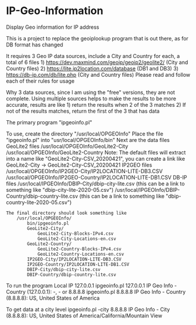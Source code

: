 # IP-Geo-Information
Display Geo information for IP address

This is a project to replace the geoiplookup program that is out there, as for DB format has changed

It requires 3 Geo IP data sources, include a City and Country for each, a total of 6 files
	1) https://dev.maxmind.com/geoip/geoip2/geolite2/ (City and Country files)
	2) https://lite.ip2location.com/database (DB1 and DB3)
	3) https://db-ip.com/db/lite.php (City and Country files)
Please read and follow each of their rules for usage

Why 3 data sources, since I am using the "free" versions, they are not complete.
Using multiple sources helps to make the results to be more accurate, results are like
	1) return the results when 2 of the 3 matches
	2) If not of the results matches, return the first of the 3 that has data

The primary program "ipgeoinfo.pl"

To use, create the directory "/usr/local/OPGEOInfo"
Place the file "ipgeoinfo.pl" into "usr/local/OPGEOInfo/bin"
Next are the data files
	GeoLite2 files
		/usr/local/OPGEOInfo/GeoLite2-City
		/usr/local/OPGEOInfo/GeoLite2-Country
			Note: The default files will extract into a name like "GeoLite2-City-CSV_20200421", you can create a link like
				GeoLite2-City -> GeoLite2-City-CSV_20200421
	IP2GEO files
		/usr/local/OPGEOInfo/IP2GEO-City/IP2LOCATION-LITE-DB3.CSV
		/usr/local/OPGEOInfo/IP2GEO-Country/IP2LOCATION-LITE-DB1.CSV
	DB-IP files
		/usr/local/IPGEOInfo/DBIP-City/dbip-city-lite.csv (this can be a link to something like "dbip-city-lite-2020-05.csv")
		/usr/local/IPGEOInfo/DBIP-Country/dbip-country-lite.csv (this can be a link to something like "dbip-country-lite-2020-05.csv")
		
	The final directory should look something like
		/usr/local/OPGEOInfo/
			bin/ipgeoinfo.pl
			GeoLite2-City/
				GeoLite2-City-Blocks-IPv4.csv
				GeoLite2-City-Locations-en.csv
			GeoLite2-Country/
				GeoLite2-Country-Blocks-IPv4.csv
				GeoLite2-Country-Locations-en.csv
			IP2GEO-City/IP2LOCATION-LITE-DB3.CSV
			IP2GEO-Country/IP2LOCATION-LITE-DB1.CSV
			DBIP-City/dbip-city-lite.csv
			DBIP-Country/dbip-country-lite.csv
			
To run the program
	Local IP 127.0.0.1
		ipgeoinfo.pl 127.0.0.1
		IP Geo Info - Country (127.0.0.1): -, -
	or 8.8.8.8
		ipgeoinfo.pl 8.8.8.8
		IP Geo Info - Country (8.8.8.8): US, United States of America

To get data at a city level
		ipgeoinfo.pl -city 8.8.8.8
		IP Geo Info - City (8.8.8.8): US, United States of America/California/Mountain View
